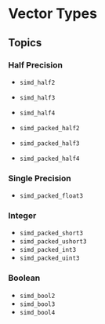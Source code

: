 # Vector Types

## Topics

### Half Precision

- ``simd_half2``
- ``simd_half3``
- ``simd_half4``

- ``simd_packed_half2``
- ``simd_packed_half3``
- ``simd_packed_half4``

### Single Precision

- ``simd_packed_float3``

### Integer

- ``simd_packed_short3``
- ``simd_packed_ushort3``
- ``simd_packed_int3``
- ``simd_packed_uint3``

### Boolean

- ``simd_bool2``
- ``simd_bool3``
- ``simd_bool4``
